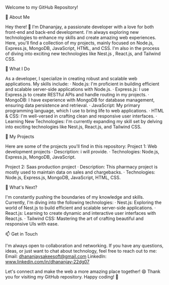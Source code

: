 Welcome to my GitHub Repository!

🚀 About Me

Hey there! 👋 I'm Dhananjay, a passionate developer with a love for both front-end and back-end development. I'm always exploring new 
technologies to enhance my skills and create amazing web experiences. Here, you'll find a collection of my projects, mainly focused on
Node.js, Express.js, MongoDB, JavaScript, HTML, and CSS. I'm also in the process of diving into exciting new technologies like Nest.js 
, React.js, and Tailwind CSS.

💼 What I Do

As a developer, I specialize in creating robust and scalable web applications. My skills include:
· Node.js: I'm proficient in building efficient and scalable server-side applications with Node.js.
· Express.js: I use Express.js to create RESTful APIs and handle routing in my projects.
· MongoDB: I have experience with MongoDB for database management, ensuring data persistence and retrieval.
· JavaScript: My primary programming language, which I use to bring life to web applications.
· HTML & CSS: I'm well-versed in crafting clean and responsive user interfaces.
· Learning New Technologies: I'm currently expanding my skill set by delving into exciting technologies like Nest.js, React.js, and Tailwind CSS.

📂 My Projects

Here are some of the projects you'll find in this repository:
Project 1: Web development projects
· Description: i will provide.
· Technologies: Node.js, Express.js, MongoDB, JavaScript.

Project 2: Saas production project 
· Description: This pharmacy project is mostly used to maintain data on sales and chargebacks.
· Technologies: Node.js, Express.js, MongoDB, JavaScript, HTML, CSS.

🌱 What's Next?

I'm constantly pushing the boundaries of my knowledge and skills. Currently, I'm diving into the following technologies:
· Nest.js: Exploring the world of Nest.js to build efficient and scalable server-side applications.
· React.js: Learning to create dynamic and interactive user interfaces with React.js.
· Tailwind CSS: Mastering the art of crafting beautiful and responsive UIs with ease.

📫 Get in Touch

I'm always open to collaboration and networking. If you have any questions, ideas, or just want to chat about technology, feel free to reach out to me:
Email: dhananjaysakeesoft@gmail.com
LinkedIn: www.linkedin.com/in/dhananjay-22dg07


Let's connect and make the web a more amazing place together! 😄
Thank you for visiting my GitHub repository. Happy coding! 🚀
